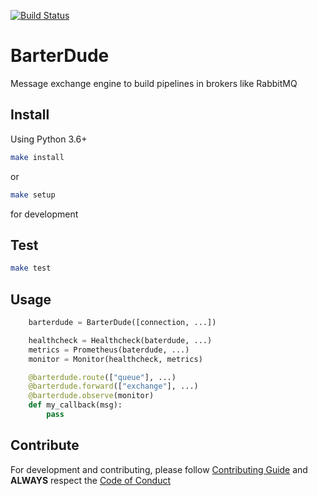 [![Build Status](https://travis-ci.com/olxbr/BarterDude.svg?branch=master)](https://travis-ci.com/olxbr/BarterDude)

# BarterDude
Message exchange engine to build pipelines in brokers like RabbitMQ

## Install

Using Python 3.6+

```sh
make install
```

or

```sh
make setup
```

for development

## Test

```sh
make test
```

## Usage

```python
    barterdude = BarterDude([connection, ...])

    healthcheck = Healthcheck(baterdude, ...)
    metrics = Prometheus(baterdude, ...)
    monitor = Monitor(healthcheck, metrics)

    @barterdude.route(["queue"], ...)
    @barterdude.forward(["exchange"], ...)
    @barterdude.observe(monitor)
    def my_callback(msg):
        pass
```

## Contribute

For development and contributing, please follow [Contributing Guide](https://github.com/olxbr/BarterDude/blob/master/CONTRIBUTING.md) and **ALWAYS** respect the [Code of Conduct](https://github.com/olxbr/BarterDude/blob/master/CODE_OF_CONDUCT.md)